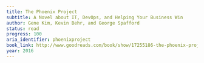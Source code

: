 ```yaml
---
title: The Phoenix Project
subtitle: A Novel about IT, DevOps, and Helping Your Business Win
author: Gene Kim, Kevin Behr, and George Spafford
status: read
progress: 100
aria_identifier: phoenixproject
book_link: http://www.goodreads.com/book/show/17255186-the-phoenix-project
year: 2016
---
```

